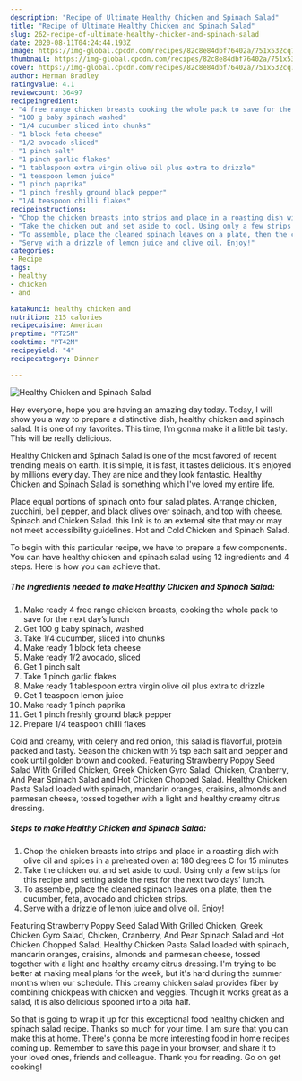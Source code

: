 ```yaml
---
description: "Recipe of Ultimate Healthy Chicken and Spinach Salad"
title: "Recipe of Ultimate Healthy Chicken and Spinach Salad"
slug: 262-recipe-of-ultimate-healthy-chicken-and-spinach-salad
date: 2020-08-11T04:24:44.193Z
image: https://img-global.cpcdn.com/recipes/82c8e84dbf76402a/751x532cq70/healthy-chicken-and-spinach-salad-recipe-main-photo.jpg
thumbnail: https://img-global.cpcdn.com/recipes/82c8e84dbf76402a/751x532cq70/healthy-chicken-and-spinach-salad-recipe-main-photo.jpg
cover: https://img-global.cpcdn.com/recipes/82c8e84dbf76402a/751x532cq70/healthy-chicken-and-spinach-salad-recipe-main-photo.jpg
author: Herman Bradley
ratingvalue: 4.1
reviewcount: 36497
recipeingredient:
- "4 free range chicken breasts cooking the whole pack to save for the next days lunch"
- "100 g baby spinach washed"
- "1/4 cucumber sliced into chunks"
- "1 block feta cheese"
- "1/2 avocado sliced"
- "1 pinch salt"
- "1 pinch garlic flakes"
- "1 tablespoon extra virgin olive oil plus extra to drizzle"
- "1 teaspoon lemon juice"
- "1 pinch paprika"
- "1 pinch freshly ground black pepper"
- "1/4 teaspoon chilli flakes"
recipeinstructions:
- "Chop the chicken breasts into strips and place in a roasting dish with olive oil and spices in a preheated oven at 180 degrees C for 15 minutes"
- "Take the chicken out and set aside to cool. Using only a few strips for this recipe and setting aside the rest for the next two days’ lunch."
- "To assemble, place the cleaned spinach leaves on a plate, then the cucumber, feta, avocado and chicken strips."
- "Serve with a drizzle of lemon juice and olive oil. Enjoy!"
categories:
- Recipe
tags:
- healthy
- chicken
- and

katakunci: healthy chicken and 
nutrition: 215 calories
recipecuisine: American
preptime: "PT25M"
cooktime: "PT42M"
recipeyield: "4"
recipecategory: Dinner

---
```



![Healthy Chicken and Spinach Salad](https://img-global.cpcdn.com/recipes/82c8e84dbf76402a/751x532cq70/healthy-chicken-and-spinach-salad-recipe-main-photo.jpg)

Hey everyone, hope you are having an amazing day today. Today, I will show you a way to prepare a distinctive dish, healthy chicken and spinach salad. It is one of my favorites. This time, I'm gonna make it a little bit tasty. This will be really delicious.

Healthy Chicken and Spinach Salad is one of the most favored of recent trending meals on earth. It is simple, it is fast, it tastes delicious. It's enjoyed by millions every day. They are nice and they look fantastic. Healthy Chicken and Spinach Salad is something which I've loved my entire life.

Place equal portions of spinach onto four salad plates. Arrange chicken, zucchini, bell pepper, and black olives over spinach, and top with cheese. Spinach and Chicken Salad. this link is to an external site that may or may not meet accessibility guidelines. Hot and Cold Chicken and Spinach Salad.


To begin with this particular recipe, we have to prepare a few components. You can have healthy chicken and spinach salad using 12 ingredients and 4 steps. Here is how you can achieve that.

<!--inarticleads1-->

##### The ingredients needed to make Healthy Chicken and Spinach Salad:

1. Make ready 4 free range chicken breasts, cooking the whole pack to save for the next day’s lunch
1. Get 100 g baby spinach, washed
1. Take 1/4 cucumber, sliced into chunks
1. Make ready 1 block feta cheese
1. Make ready 1/2 avocado, sliced
1. Get 1 pinch salt
1. Take 1 pinch garlic flakes
1. Make ready 1 tablespoon extra virgin olive oil plus extra to drizzle
1. Get 1 teaspoon lemon juice
1. Make ready 1 pinch paprika
1. Get 1 pinch freshly ground black pepper
1. Prepare 1/4 teaspoon chilli flakes


Cold and creamy, with celery and red onion, this salad is flavorful, protein packed and tasty. Season the chicken with ½ tsp each salt and pepper and cook until golden brown and cooked. Featuring Strawberry Poppy Seed Salad With Grilled Chicken, Greek Chicken Gyro Salad, Chicken, Cranberry, And Pear Spinach Salad and Hot Chicken Chopped Salad. Healthy Chicken Pasta Salad loaded with spinach, mandarin oranges, craisins, almonds and parmesan cheese, tossed together with a light and healthy creamy citrus dressing. 

<!--inarticleads2-->

##### Steps to make Healthy Chicken and Spinach Salad:

1. Chop the chicken breasts into strips and place in a roasting dish with olive oil and spices in a preheated oven at 180 degrees C for 15 minutes
1. Take the chicken out and set aside to cool. Using only a few strips for this recipe and setting aside the rest for the next two days’ lunch.
1. To assemble, place the cleaned spinach leaves on a plate, then the cucumber, feta, avocado and chicken strips.
1. Serve with a drizzle of lemon juice and olive oil. Enjoy!


Featuring Strawberry Poppy Seed Salad With Grilled Chicken, Greek Chicken Gyro Salad, Chicken, Cranberry, And Pear Spinach Salad and Hot Chicken Chopped Salad. Healthy Chicken Pasta Salad loaded with spinach, mandarin oranges, craisins, almonds and parmesan cheese, tossed together with a light and healthy creamy citrus dressing. I&#39;m trying to be better at making meal plans for the week, but it&#39;s hard during the summer months when our schedule. This creamy chicken salad provides fiber by combining chickpeas with chicken and veggies. Though it works great as a salad, it is also delicious spooned into a pita half. 

So that is going to wrap it up for this exceptional food healthy chicken and spinach salad recipe. Thanks so much for your time. I am sure that you can make this at home. There's gonna be more interesting food in home recipes coming up. Remember to save this page in your browser, and share it to your loved ones, friends and colleague. Thank you for reading. Go on get cooking!
